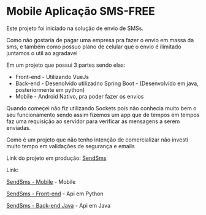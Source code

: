 # Mobile Aplicação SMS-FREE

Este projeto foi iniciado na solução de envio de SMSs.

Como não gostaria de pagar uma empresa pra fazer o envio em massa da sms, e também como possuo plano de celular que o envio é ilimitado juntamos
o util ao agradavel

Em um projeto que possui 3 partes sendo elas:

* Front-end - Utilizando VueJs
* Back-end - Desenolvido utilizadno Spring Boot - (Desenvolvido em java, posteriormente em python)
* Mobile - Android Nativo, pra poder fazer os envios


Quando começei não fiz utilizando Sockets pois não conhecia muito bem o seu funcionamento
sendo assim fizemos um app que de tempos em tempos faz uma requisição ao servidor para verificar as mensagens a serem enviadas.

Como é um projeto que não tenho intenção de comercializar não investi muito tempo em validações de segurança e emails

Link do projeto em produção:
[SendSms](https://sendsms.tech/)


Link:

[SendSms - Mobile](https://github.com/Geovane-Araujo/smsfree-mobile) - Mobile

[SendSms - Front-end](https://github.com/Geovane-Araujo/api_smsv2) - Api em Python

[SendSms - Back-end Java](https://github.com/Geovane-Araujo/smsfree-back) - Api em Java
